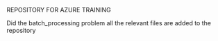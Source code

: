 REPOSITORY FOR AZURE TRAINING

Did the batch_processing problem all the relevant files are added to the repository
